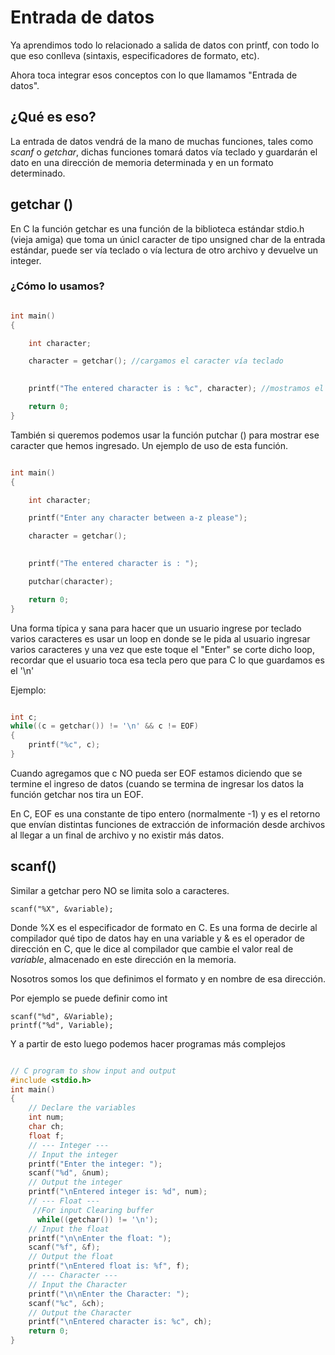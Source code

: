 # Entrada de datos

Ya aprendimos todo lo relacionado a salida de datos con printf, con todo lo que eso conlleva (sintaxis, especificadores de formato, etc).

Ahora toca integrar esos conceptos con lo que llamamos "Entrada de datos".

## ¿Qué es eso?

La entrada de datos vendrá de la mano de muchas funciones, tales como  *scanf* o *getchar*, dichas funciones tomará datos vía teclado y guardarán el dato en una dirección de memoria determinada y en un formato determinado.


## getchar ()

En C la función getchar es una función de la biblioteca estándar  stdio.h (vieja amiga) que toma un únicl caracter de tipo unsigned char  de la entrada estándar, puede ser vía teclado o vía lectura de otro archivo y devuelve un integer.

### ¿Cómo lo usamos?

``` c

int main()
{

    int character;

    character = getchar(); //cargamos el caracter vía teclado
 

    printf("The entered character is : %c", character); //mostramos el caracter ingresado

    return 0;
}

```

También si queremos podemos usar la función putchar () para mostrar ese caracter que hemos ingresado.
Un ejemplo de uso de esta función.

``` c

int main()
{

    int character;

    printf("Enter any character between a-z please");

    character = getchar();
 

    printf("The entered character is : ");

    putchar(character);

    return 0;
}

```

Una forma típica y sana para hacer que un usuario ingrese por teclado varios caracteres es usar un loop en donde se le pida al usuario ingresar varios caracteres y una vez que este toque el "Enter" se corte dicho loop, recordar que el usuario toca esa tecla pero que para C lo que guardamos es el '\n'

Ejemplo:

``` c

int c;
while((c = getchar()) != '\n' && c != EOF)
{
    printf("%c", c);
}

```

Cuando agregamos que c NO pueda ser EOF estamos diciendo que se termine el ingreso de datos (cuando se termina de ingresar los datos la función getchar nos tira un EOF.

En C, EOF es una constante de tipo entero (normalmente -1) y es el retorno que envían distintas funciones de extracción de información desde archivos al llegar a un final de archivo y no existir más datos.

## scanf()

Similar a getchar pero NO se limita solo a caracteres.

` scanf("%X", &variable); `

Donde %X es el especificador de formato en C. Es una forma de decirle al compilador qué tipo de datos hay en una variable y & es el operador de dirección en C, que le dice al compilador que cambie el valor real de *variable*, almacenado en este dirección en la memoria.


Nosotros somos los que definimos el formato y en nombre de esa dirección.

Por ejemplo se puede definir como int

``` 
scanf("%d", &Variable);
printf("%d", Variable);

```

Y a partir de esto luego podemos hacer programas más complejos


```c

// C program to show input and output
#include <stdio.h>
int main()
{
    // Declare the variables
    int num;
    char ch;
    float f;
    // --- Integer ---
    // Input the integer
    printf("Enter the integer: ");
    scanf("%d", &num);
    // Output the integer
    printf("\nEntered integer is: %d", num);
    // --- Float ---
     //For input Clearing buffer
      while((getchar()) != '\n');
    // Input the float
    printf("\n\nEnter the float: ");
    scanf("%f", &f);
    // Output the float
    printf("\nEntered float is: %f", f);
    // --- Character ---
    // Input the Character
    printf("\n\nEnter the Character: ");
    scanf("%c", &ch);
    // Output the Character
    printf("\nEntered character is: %c", ch);
    return 0;
}


```
